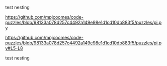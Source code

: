 test nesting

https://github.com/mpjcoomes/code-puzzles/blob/98133a078d257c4492a149e98e1d1cd10db883f5/puzzles/pi.py

https://github.com/mpjcoomes/code-puzzles/blob/98133a078d257c4492a149e98e1d1cd10db883f5/puzzles/pi.py#L5-L8

test nesting
